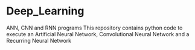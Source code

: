 # Deep_Learning
ANN, CNN and RNN programs
This repository contains python code to execute an Artificial Neural Network, Convolutional Neural Network and a Recurring Neural Network
